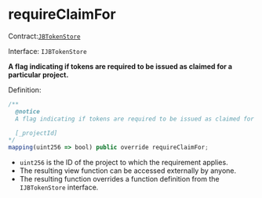 # requireClaimFor

Contract:[`JBTokenStore`](../)​‌

Interface: `IJBTokenStore`

**A flag indicating if tokens are required to be issued as claimed for a particular project.**

Definition:

```javascript
/** 
  @notice
  A flag indicating if tokens are required to be issued as claimed for a particular project.

  [_projectId]
*/
mapping(uint256 => bool) public override requireClaimFor;
```

* `uint256` is the ID of the project to which the requirement applies.
* The resulting view function can be accessed externally by anyone. 
* The resulting function overrides a function definition from the `IJBTokenStore` interface.

